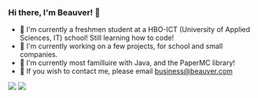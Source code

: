 ### Hi there, I'm Beauver! 👋
- 🌱 I'm currently a freshmen student at a HBO-ICT (University of Applied Sciences, IT) school! Still learning how to code!
- 📘 I'm currently working on a few projects, for school and small companies.
- 📖 I'm currently most familluire with Java, and the PaperMC library!
- 📮 If you wish to contact me, please email business@beauver.com

<picture>
  <source
    srcset="https://github-readme-stats.vercel.app/api?username=beauver&show_icons=true&theme=dracula"
    media="(prefers-color-scheme: dark)"
  />
  <source
    srcset="https://github-readme-stats.vercel.app/api?username=beauver&show_icons=true"
    media="(prefers-color-scheme: light), (prefers-color-scheme: no-preference)"
  />
  <img src="https://github-readme-stats.vercel.app/api?username=beauver&show_icons=true" />
</picture>

<img src="https://github-readme-stats.vercel.app/api/top-langs/?username=beauver&layout=compact&theme=dracula" />
<!--
**Beauver/Beauver** is a ✨ _special_ ✨ repository because its `README.md` (this file) appears on your GitHub profile.

Here are some ideas to get you started:

- 🔭 I’m currently working on ...
- 🌱 I’m currently learning ...
- 👯 I’m looking to collaborate on ...
- 🤔 I’m looking for help with ...
- 💬 Ask me about ...
- 📫 How to reach me: ...
- 😄 Pronouns: ...
- ⚡ Fun fact: ...
-->

